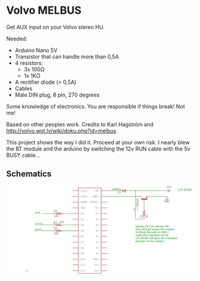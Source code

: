 # Volvo MELBUS

Get AUX input on your Volvo stereo HU.

Needed:
* Arduino Nano 5V
* Transistor that can handle more than 0,5A
* 4 resistors:
   * 3x 100Ω
   * 1x 1KΩ
* A rectifier diode (> 0,5A)
* Cables
* Male DIN plug, 8 pin, 270 degrees

Some knowledge of electronics. You are responsible if things break! Not me!

Based on other peoples work. Credits to Karl Hagström and http://volvo.wot.lv/wiki/doku.php?id=melbus.

This project shows the way I did it. Proceed at your own risk. I nearly blew the BT module and the arduino by switching the 12v RUN cable with the 5v BUSY cable...

## Schematics
![Schematics](/schematics.png)
